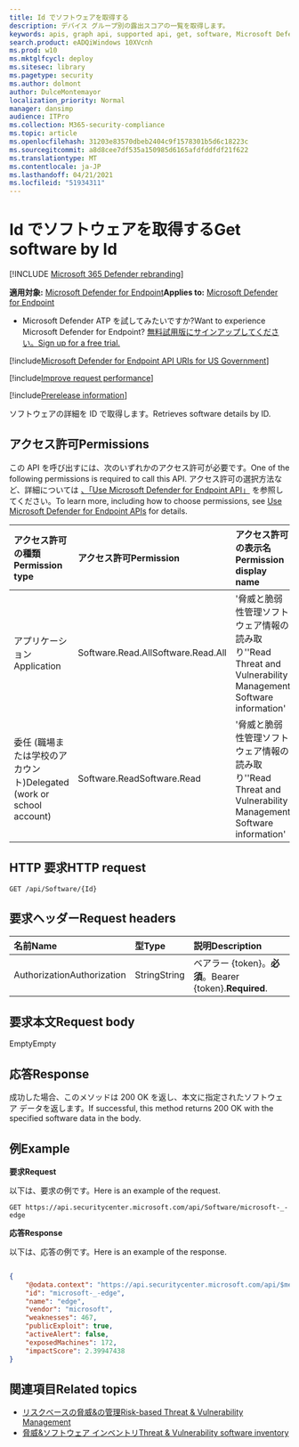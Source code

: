 ```yaml
---
title: Id でソフトウェアを取得する
description: デバイス グループ別の露出スコアの一覧を取得します。
keywords: apis, graph api, supported api, get, software, Microsoft Defender for Endpoint tvm api
search.product: eADQiWindows 10XVcnh
ms.prod: w10
ms.mktglfcycl: deploy
ms.sitesec: library
ms.pagetype: security
ms.author: dolmont
author: DulceMontemayor
localization_priority: Normal
manager: dansimp
audience: ITPro
ms.collection: M365-security-compliance
ms.topic: article
ms.openlocfilehash: 31203e83570dbeb2404c9f1578301b5d6c18223c
ms.sourcegitcommit: a8d8cee7df535a150985d6165afdfddfdf21f622
ms.translationtype: MT
ms.contentlocale: ja-JP
ms.lasthandoff: 04/21/2021
ms.locfileid: "51934311"
---
```

# <a name="get-software-by-id"></a><span data-ttu-id="10f22-104">Id でソフトウェアを取得する</span><span class="sxs-lookup"><span data-stu-id="10f22-104">Get software by Id</span></span>

[!INCLUDE [Microsoft 365 Defender rebranding](../../includes/microsoft-defender.md)]

<span data-ttu-id="10f22-105">**適用対象:** [Microsoft Defender for Endpoint](https://go.microsoft.com/fwlink/?linkid=2154037)</span><span class="sxs-lookup"><span data-stu-id="10f22-105">**Applies to:** [Microsoft Defender for Endpoint](https://go.microsoft.com/fwlink/?linkid=2154037)</span></span>

- <span data-ttu-id="10f22-106">Microsoft Defender ATP を試してみたいですか?</span><span class="sxs-lookup"><span data-stu-id="10f22-106">Want to experience Microsoft Defender for Endpoint?</span></span> [<span data-ttu-id="10f22-107">無料試用版にサインアップしてください。</span><span class="sxs-lookup"><span data-stu-id="10f22-107">Sign up for a free trial.</span></span>](https://www.microsoft.com/microsoft-365/windows/microsoft-defender-atp?ocid=docs-wdatp-exposedapis-abovefoldlink) 

[!include[Microsoft Defender for Endpoint API URIs for US Government](../../includes/microsoft-defender-api-usgov.md)]

[!include[Improve request performance](../../includes/improve-request-performance.md)]

[!include[Prerelease information](../../includes/prerelease.md)]

<span data-ttu-id="10f22-108">ソフトウェアの詳細を ID で取得します。</span><span class="sxs-lookup"><span data-stu-id="10f22-108">Retrieves software details by ID.</span></span>

## <a name="permissions"></a><span data-ttu-id="10f22-109">アクセス許可</span><span class="sxs-lookup"><span data-stu-id="10f22-109">Permissions</span></span>
<span data-ttu-id="10f22-110">この API を呼び出すには、次のいずれかのアクセス許可が必要です。</span><span class="sxs-lookup"><span data-stu-id="10f22-110">One of the following permissions is required to call this API.</span></span> <span data-ttu-id="10f22-111">アクセス許可の選択方法など、詳細については [、「Use Microsoft Defender for Endpoint API」](apis-intro.md) を参照してください。</span><span class="sxs-lookup"><span data-stu-id="10f22-111">To learn more, including how to choose permissions, see [Use Microsoft Defender for Endpoint APIs](apis-intro.md) for details.</span></span>

<span data-ttu-id="10f22-112">アクセス許可の種類</span><span class="sxs-lookup"><span data-stu-id="10f22-112">Permission type</span></span> |   <span data-ttu-id="10f22-113">アクセス許可</span><span class="sxs-lookup"><span data-stu-id="10f22-113">Permission</span></span>  |   <span data-ttu-id="10f22-114">アクセス許可の表示名</span><span class="sxs-lookup"><span data-stu-id="10f22-114">Permission display name</span></span>
:---|:---|:---
<span data-ttu-id="10f22-115">アプリケーション</span><span class="sxs-lookup"><span data-stu-id="10f22-115">Application</span></span> | <span data-ttu-id="10f22-116">Software.Read.All</span><span class="sxs-lookup"><span data-stu-id="10f22-116">Software.Read.All</span></span> | <span data-ttu-id="10f22-117">'脅威と脆弱性管理ソフトウェア情報の読み取り'</span><span class="sxs-lookup"><span data-stu-id="10f22-117">'Read Threat and Vulnerability Management Software information'</span></span>
<span data-ttu-id="10f22-118">委任 (職場または学校のアカウント)</span><span class="sxs-lookup"><span data-stu-id="10f22-118">Delegated (work or school account)</span></span> | <span data-ttu-id="10f22-119">Software.Read</span><span class="sxs-lookup"><span data-stu-id="10f22-119">Software.Read</span></span> | <span data-ttu-id="10f22-120">'脅威と脆弱性管理ソフトウェア情報の読み取り'</span><span class="sxs-lookup"><span data-stu-id="10f22-120">'Read Threat and Vulnerability Management Software information'</span></span>

## <a name="http-request"></a><span data-ttu-id="10f22-121">HTTP 要求</span><span class="sxs-lookup"><span data-stu-id="10f22-121">HTTP request</span></span>
```
GET /api/Software/{Id}
```

## <a name="request-headers"></a><span data-ttu-id="10f22-122">要求ヘッダー</span><span class="sxs-lookup"><span data-stu-id="10f22-122">Request headers</span></span>

| <span data-ttu-id="10f22-123">名前</span><span class="sxs-lookup"><span data-stu-id="10f22-123">Name</span></span>        | <span data-ttu-id="10f22-124">型</span><span class="sxs-lookup"><span data-stu-id="10f22-124">Type</span></span> | <span data-ttu-id="10f22-125">説明</span><span class="sxs-lookup"><span data-stu-id="10f22-125">Description</span></span>
|:--------------|:-------|:--------------|
| <span data-ttu-id="10f22-126">Authorization</span><span class="sxs-lookup"><span data-stu-id="10f22-126">Authorization</span></span> | <span data-ttu-id="10f22-127">String</span><span class="sxs-lookup"><span data-stu-id="10f22-127">String</span></span> | <span data-ttu-id="10f22-128">ベアラー {token}。**必須**。</span><span class="sxs-lookup"><span data-stu-id="10f22-128">Bearer {token}.**Required**.</span></span>

## <a name="request-body"></a><span data-ttu-id="10f22-129">要求本文</span><span class="sxs-lookup"><span data-stu-id="10f22-129">Request body</span></span>
<span data-ttu-id="10f22-130">Empty</span><span class="sxs-lookup"><span data-stu-id="10f22-130">Empty</span></span>

## <a name="response"></a><span data-ttu-id="10f22-131">応答</span><span class="sxs-lookup"><span data-stu-id="10f22-131">Response</span></span>
<span data-ttu-id="10f22-132">成功した場合、このメソッドは 200 OK を返し、本文に指定されたソフトウェア データを返します。</span><span class="sxs-lookup"><span data-stu-id="10f22-132">If successful, this method returns 200 OK with the specified software data in the body.</span></span> 


## <a name="example"></a><span data-ttu-id="10f22-133">例</span><span class="sxs-lookup"><span data-stu-id="10f22-133">Example</span></span>

<span data-ttu-id="10f22-134">**要求**</span><span class="sxs-lookup"><span data-stu-id="10f22-134">**Request**</span></span>

<span data-ttu-id="10f22-135">以下は、要求の例です。</span><span class="sxs-lookup"><span data-stu-id="10f22-135">Here is an example of the request.</span></span>

```
GET https://api.securitycenter.microsoft.com/api/Software/microsoft-_-edge
```

<span data-ttu-id="10f22-136">**応答**</span><span class="sxs-lookup"><span data-stu-id="10f22-136">**Response**</span></span>

<span data-ttu-id="10f22-137">以下は、応答の例です。</span><span class="sxs-lookup"><span data-stu-id="10f22-137">Here is an example of the response.</span></span>

```json

{
    "@odata.context": "https://api.securitycenter.microsoft.com/api/$metadata#Software/$entity",
    "id": "microsoft-_-edge",
    "name": "edge",
    "vendor": "microsoft",
    "weaknesses": 467,
    "publicExploit": true,
    "activeAlert": false,
    "exposedMachines": 172,
    "impactScore": 2.39947438
}
```

## <a name="related-topics"></a><span data-ttu-id="10f22-138">関連項目</span><span class="sxs-lookup"><span data-stu-id="10f22-138">Related topics</span></span>
- [<span data-ttu-id="10f22-139">リスクベースの脅威&の管理</span><span class="sxs-lookup"><span data-stu-id="10f22-139">Risk-based Threat & Vulnerability Management</span></span>](https://docs.microsoft.com/microsoft-365/security/defender-endpoint/next-gen-threat-and-vuln-mgt)
- [<span data-ttu-id="10f22-140">脅威&ソフトウェア インベントリ</span><span class="sxs-lookup"><span data-stu-id="10f22-140">Threat & Vulnerability software inventory</span></span>](https://docs.microsoft.com/microsoft-365/security/defender-endpoint/tvm-software-inventory)
